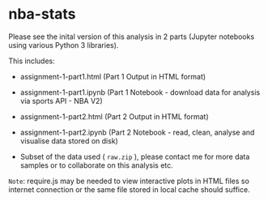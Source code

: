 # nba-stats

Please see the inital version of this analysis in 2 parts (Jupyter notebooks using various Python 3 libraries).

This includes:

- assignment-1-part1.html (Part 1 Output in HTML format)

- assignment-1-part1.ipynb (Part 1 Notebook - download data for analysis via sports API - NBA V2)

- assignment-1-part2.html (Part 2 Output in HTML format)

- assignment-1-part2.ipynb (Part 2 Notebook - read, clean, analyse and visualise data stored on disk)

- Subset of the data used ( `raw.zip` ), please contact me for more data samples or to collaborate on this analysis etc.

`Note`: require.js may be needed to view interactive plots in HTML files so internet connection or the same file stored in local cache should suffice.
